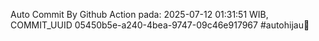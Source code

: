 Auto Commit By Github Action pada: 2025-07-12 01:31:51 WIB, COMMIT_UUID 05450b5e-a240-4bea-9747-09c46e917967 #autohijau🗿
